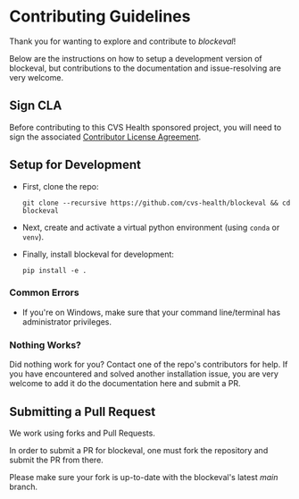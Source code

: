 # Contributing Guidelines

Thank you for wanting to explore and contribute to _blockeval_!

Below are the instructions on how to setup a development version of blockeval, but contributions to the documentation and issue-resolving are very welcome.

## Sign CLA

Before contributing to this CVS Health sponsored project, you will need to sign the associated [Contributor License Agreement](https://forms.office.com/pages/responsepage.aspx?id=uGG7-v46dU65NKR_eCuM1xbiih2MIwxBuRvO0D_wqVFUMUE2WjRHRjhDSlg4VVFXM0VQRUswUEY4RC4u).

## Setup for Development

* First, clone the repo:
    
    ``git clone --recursive https://github.com/cvs-health/blockeval && cd blockeval``

* Next, create and activate a virtual python environment (using `conda` or `venv`).
 
* Finally, install blockeval for development:

    ``pip install -e .``

### Common Errors

 * If you're on Windows, make sure that your command line/terminal has administrator privileges.

### Nothing Works?

Did nothing work for you? Contact one of the repo's contributors for help.
If you have encountered and solved another installation issue, you are very welcome to add it do the documentation here and submit a PR.

## Submitting a Pull Request

We work using forks and Pull Requests.

In order to submit a PR for blockeval, one must fork the repository and submit the PR from there.

Please make sure your fork is up-to-date with the blockeval's latest _main_ branch.